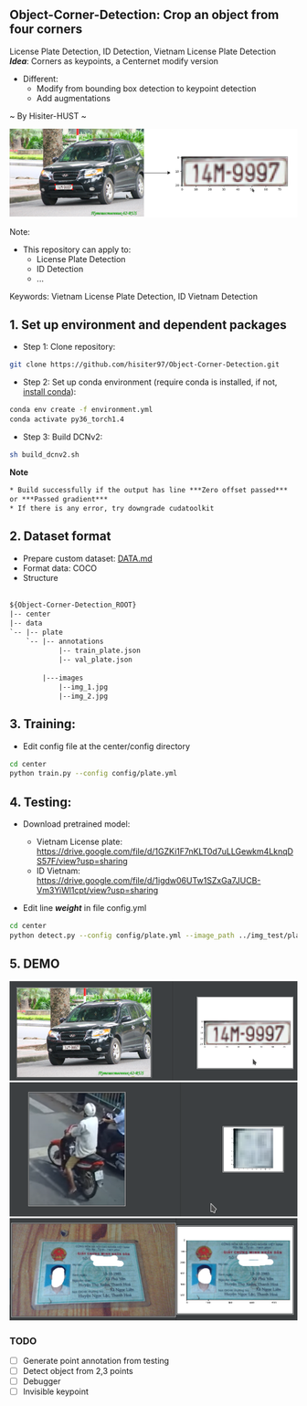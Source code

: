## Object-Corner-Detection: Crop an object from four corners
License Plate Detection, ID Detection, Vietnam License Plate Detection \
***Idea***: Corners as keypoints, a Centernet modify version
- Different:
    + Modify from bounding box detection to keypoint detection 
    + Add augmentations 
        
~ By Hisiter-HUST ~ 

![demo_1](demo/res_2.png)


Note:
- This repository can apply to:
  + License Plate Detection 
  + ID Detection 
  + ...

Keywords: Vietnam License Plate Detection, ID Vietnam Detection
## 1. Set up environment and dependent packages
- Step 1: Clone repository:
```bash 
git clone https://github.com/hisiter97/Object-Corner-Detection.git
```
- Step 2: Set up conda environment (require conda is installed, if not, [install conda](https://docs.conda.io/projects/conda/en/latest/user-guide/install/)):
```bash
conda env create -f environment.yml
conda activate py36_torch1.4
```
- Step 3: Build DCNv2:

```bash
sh build_dcnv2.sh
```
**Note** 

    * Build successfully if the output has line ***Zero offset passed*** or ***Passed gradient***
    * If there is any error, try downgrade cudatoolkit  
## 2. Dataset format 
- Prepare custom dataset: [DATA.md](https://github.com/hisiter97/Object-Corner-Detection/blob/master/data/DATA.md)
- Format data: COCO
- Structure
```text

${Object-Corner-Detection_ROOT}
|-- center
|-- data
`-- |-- plate
    `-- |-- annotations
            |-- train_plate.json
            |-- val_plate.json

        |---images
            |--img_1.jpg
            |--img_2.jpg
```
## 3. Training:
- Edit config file at the center/config directory 
```bash
cd center 
python train.py --config config/plate.yml 
```

## 4. Testing:
- Download pretrained model: 
    + Vietnam License plate: https://drive.google.com/file/d/1GZKi1F7nKLT0d7uLLGewkm4LknqDS57F/view?usp=sharing
    + ID Vietnam: https://drive.google.com/file/d/1igdw06UTw1SZxGa7JUCB-Vm3YiWl1cpt/view?usp=sharing
    
- Edit line ***weight*** in file config.yml 
```bash
cd center
python detect.py --config config/plate.yml --image_path ../img_test/plate.jpg 
```

## 5. DEMO 
![demo_1](demo/result_1.png)
![demo_2](demo/result_2.png)
![demo_3](demo/result_3.png)

### **TODO**
- [ ] Generate point annotation from testing  
- [ ] Detect object from 2,3 points
- [ ] Debugger
- [ ] Invisible keypoint
